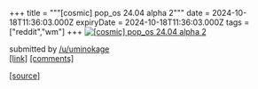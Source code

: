 +++
title = """[cosmic] pop_os 24.04 alpha 2"""
date = 2024-10-18T11:36:03.000Z
expiryDate = 2024-10-18T11:36:03.000Z
tags = ["reddit","wm"]
+++
[![[cosmic] pop_os 24.04 alpha 2](https://preview.redd.it/d9xk1vt34ivd1.png?width=640&crop=smart&auto=webp&s=4ee476bf5d9c5f3eb6da865f6f8fc4eb73e6f0b5 "[cosmic] pop_os 24.04 alpha 2")](https://www.reddit.com/r/unixporn/comments/1g6fwtp/cosmic_pop_os_2404_alpha_2/)

submitted by [/u/uminokage](https://www.reddit.com/user/uminokage)  
[\[link\]](https://i.redd.it/d9xk1vt34ivd1.png) [\[comments\]](https://www.reddit.com/r/unixporn/comments/1g6fwtp/cosmic_pop_os_2404_alpha_2/)

[[source]](https://www.reddit.com/r/unixporn/comments/1g6fwtp/cosmic_pop_os_2404_alpha_2/)
